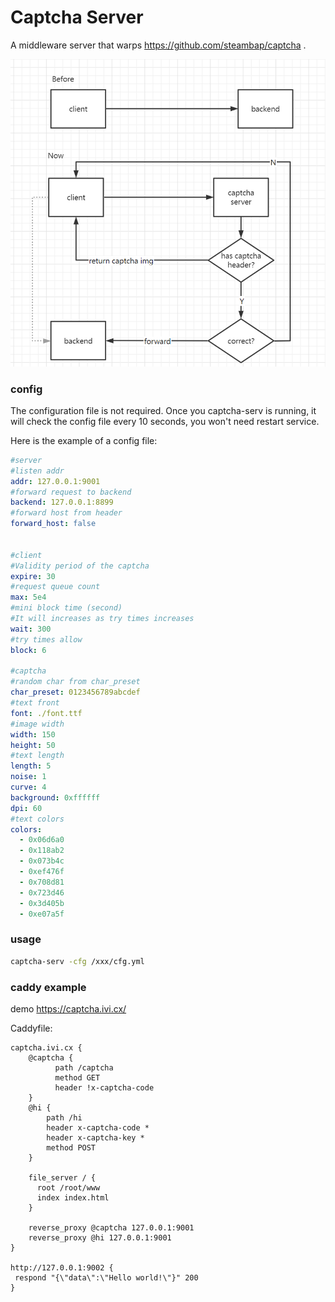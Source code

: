 # Captcha Server
A middleware server that warps https://github.com/steambap/captcha .



![](0.png)


### config
The configuration file is not required.
Once you captcha-serv is running, it will check the config file every 10 seconds, you won't need restart service.

Here is the example of a config file:
```yaml
#server
#listen addr
addr: 127.0.0.1:9001
#forward request to backend
backend: 127.0.0.1:8899
#forward host from header
forward_host: false


#client
#Validity period of the captcha
expire: 30
#request queue count
max: 5e4
#mini block time (second)
#It will increases as try times increases
wait: 300
#try times allow
block: 6

#captcha
#random char from char_preset
char_preset: 0123456789abcdef
#text front 
font: ./font.ttf
#image width
width: 150
height: 50
#text length
length: 5
noise: 1
curve: 4
background: 0xffffff
dpi: 60
#text colors
colors:
  - 0x06d6a0
  - 0x118ab2
  - 0x073b4c
  - 0xef476f
  - 0x708d81
  - 0x723d46
  - 0x3d405b
  - 0xe07a5f
```
             

### usage   
```bash
captcha-serv -cfg /xxx/cfg.yml
```

### caddy example
demo https://captcha.ivi.cx/

Caddyfile:
```
captcha.ivi.cx {
    @captcha {
          path /captcha
          method GET
          header !x-captcha-code
    }
    @hi {
        path /hi
        header x-captcha-code *
        header x-captcha-key *
        method POST
    }

    file_server / {
      root /root/www
      index index.html
    }

    reverse_proxy @captcha 127.0.0.1:9001
    reverse_proxy @hi 127.0.0.1:9001
}

http://127.0.0.1:9002 {
 respond "{\"data\":\"Hello world!\"}" 200
}
```